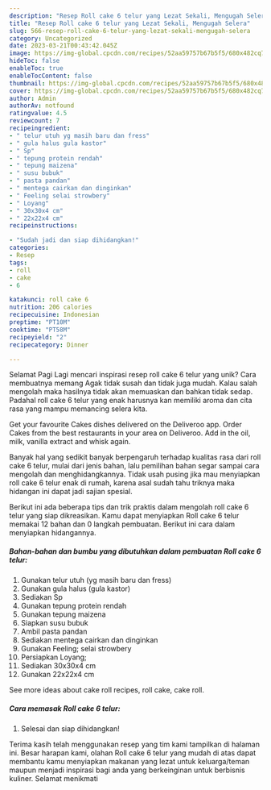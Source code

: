```yaml
---
description: "Resep Roll cake 6 telur yang Lezat Sekali, Mengugah Selera"
title: "Resep Roll cake 6 telur yang Lezat Sekali, Mengugah Selera"
slug: 566-resep-roll-cake-6-telur-yang-lezat-sekali-mengugah-selera
category: Uncategorized
date: 2023-03-21T00:43:42.045Z
image: https://img-global.cpcdn.com/recipes/52aa59757b67b5f5/680x482cq70/roll-cake-6-telur-foto-resep-utama.jpg
hideToc: false
enableToc: true
enableTocContent: false
thumbnail: https://img-global.cpcdn.com/recipes/52aa59757b67b5f5/680x482cq70/roll-cake-6-telur-foto-resep-utama.jpg
cover: https://img-global.cpcdn.com/recipes/52aa59757b67b5f5/680x482cq70/roll-cake-6-telur-foto-resep-utama.jpg
author: Admin
authorAv: notfound
ratingvalue: 4.5
reviewcount: 7
recipeingredient:
- " telur utuh yg masih baru dan fress"
- " gula halus gula kastor"
- " Sp"
- " tepung protein rendah"
- " tepung maizena"
- " susu bubuk"
- " pasta pandan"
- " mentega cairkan dan dinginkan"
- " Feeling selai strowbery"
- " Loyang"
- " 30x30x4 cm"
- " 22x22x4 cm"
recipeinstructions:

- "Sudah jadi dan siap dihidangkan!"
categories:
- Resep
tags:
- roll
- cake
- 6

katakunci: roll cake 6 
nutrition: 206 calories
recipecuisine: Indonesian
preptime: "PT10M"
cooktime: "PT58M"
recipeyield: "2"
recipecategory: Dinner

---
```



Selamat Pagi Lagi mencari inspirasi resep roll cake 6 telur yang unik? Cara membuatnya memang Agak tidak susah dan tidak juga mudah. Kalau salah mengolah maka hasilnya tidak akan memuaskan dan bahkan tidak sedap. Padahal roll cake 6 telur yang enak harusnya kan memiliki aroma dan cita rasa yang mampu memancing selera kita.


Get your favourite Cakes dishes delivered on the Deliveroo app. Order Cakes from the best restaurants in your area on Deliveroo. Add in the oil, milk, vanilla extract and whisk again.

Banyak hal yang sedikit banyak berpengaruh terhadap kualitas rasa dari roll cake 6 telur, mulai dari jenis bahan, lalu pemilihan bahan segar sampai cara mengolah dan menghidangkannya. Tidak usah pusing jika mau menyiapkan roll cake 6 telur enak di rumah, karena asal sudah tahu triknya maka hidangan ini dapat jadi sajian spesial.


Berikut ini ada beberapa tips dan trik praktis dalam mengolah roll cake 6 telur yang siap dikreasikan. Kamu dapat menyiapkan Roll cake 6 telur memakai 12 bahan dan 0 langkah pembuatan. Berikut ini cara dalam menyiapkan hidangannya.

<!--inarticleads1-->

##### Bahan-bahan dan bumbu yang dibutuhkan dalam pembuatan Roll cake 6 telur:

1. Gunakan  telur utuh (yg masih baru dan fress)
1. Gunakan  gula halus (gula kastor)
1. Sediakan  Sp
1. Gunakan  tepung protein rendah
1. Gunakan  tepung maizena
1. Siapkan  susu bubuk
1. Ambil  pasta pandan
1. Sediakan  mentega cairkan dan dinginkan
1. Gunakan  Feeling; selai strowbery
1. Persiapkan  Loyang;
1. Sediakan  30x30x4 cm
1. Gunakan  22x22x4 cm


See more ideas about cake roll recipes, roll cake, cake roll. 

<!--inarticleads2-->

##### Cara memasak Roll cake 6 telur:


1. Selesai dan siap dihidangkan!



Terima kasih telah menggunakan resep yang tim kami tampilkan di halaman ini. Besar harapan kami, olahan Roll cake 6 telur yang mudah di atas dapat membantu kamu menyiapkan makanan yang lezat untuk keluarga/teman maupun menjadi inspirasi bagi anda yang berkeinginan untuk berbisnis kuliner. Selamat menikmati
